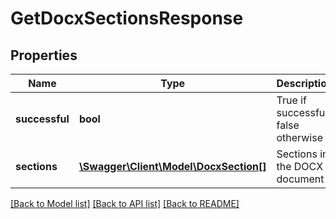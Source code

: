# GetDocxSectionsResponse

## Properties
Name | Type | Description | Notes
------------ | ------------- | ------------- | -------------
**successful** | **bool** | True if successful, false otherwise | [optional] 
**sections** | [**\Swagger\Client\Model\DocxSection[]**](DocxSection.md) | Sections in the DOCX document | [optional] 

[[Back to Model list]](../README.md#documentation-for-models) [[Back to API list]](../README.md#documentation-for-api-endpoints) [[Back to README]](../README.md)


